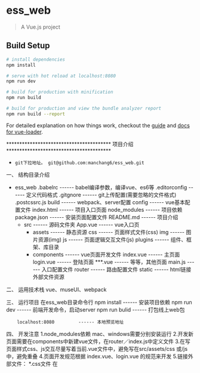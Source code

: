 # ess_web

> A Vue.js project

## Build Setup

``` bash
# install dependencies
npm install

# serve with hot reload at localhost:8080
npm run dev

# build for production with minification
npm run build

# build for production and view the bundle analyzer report
npm run build --report
```

For detailed explanation on how things work, checkout the [guide](http://vuejs-templates.github.io/webpack/) and [docs for vue-loader](http://vuejs.github.io/vue-loader).



****************************************  项目介绍  ****************************************


*     git下拉地址。 git@github.com:manchang6/ess_web.git
	  
	
一、  结构目录介绍
- ess_web
	.babelrc                ------ babel编译参数，编译vue、es6等
	.editorconfig           ------ 定义代码格式
	.gitgnore               ------ git上传配置(需要忽略的文件格式)
	.postcssrc.js
	build                   ------ webpack、server配置
	config                  ------ vue基本配置文件
	index.html              ------ 项目入口页面
	node_modules            ------ 项目依赖
	package.json            ------ 安装页面配置文件
	README.md               ------ 项目介绍
	- src                   ------ 源码文件夹
		App.vue             ------ vue入口页
		- assets            ------ 静态资源
			css             ------ 页面样式文件(css)
			img             ------ 图片资源(img)
			js              ------ 页面逻辑交互文件(js)
			plugins         ------ 组件、框架、库目录
		- components        ------ vue页面开发文件
			index.vue       ------ 主页面
			login.vue       ------ 登陆页面
			***.vue         ------ 等等，其他页面
		main.js             ------ 入口配置文件
		router              ------ 路由配置文件
	static                  ------ html链接外部文件资源


二、  运用技术栈
	vue、museUI、webpack

三、  运行项目
	在ess_web目录命令行
		npm install            ------ 安装项目依赖
		npm run dev            ------ 前端开发命令，启动server
		npm run bulid          ------ 打包线上web包

		localhost:8080         ------ 本地预览地址

四、  开发注意
	1.node_modules依赖 mac、windows需要分别安装运行
	2.开发新页面需要在components中新建vue文件，在router／index.js中定义文件
	3.在写页面样式css、js交互尽量写着当前.vue文件中，避免写在src/assets/css 或/js中，避免重叠
	4.页面开发规范根据 index.vue、login.vue 的规范来开发
	5.链接外部文件：
		*.css文件    在 <style> 中用 @import ''
		*.js文件     在 <script> 中用 require('')
		*.vue文件    在 <script> 中用 import NAME from ''
		其他文件      也可以 <script> 中 import NAME from ''
	6.不需要上传node_modules到git上
	7.页面之间传递数据需要和相对页面的负责人沟通

五、  需求
	1.每个页面都要实现模块化开发
	2.前台后台实现分离
	3.主要兼容   safari、firfox、chrome、ie10+ 
	4.不要轻易改写公共文件，如必须需要改写需提前提出
	5.编写公共组件 (如：图片懒加载、图片轮播)需要在最后return或者export
	6.数据目前在本地写死，等接口出了之后在换


六、 其他
	还有不清楚的可以直接联系   王满昌(kevin)
	手机/微信：15010530879
	 QQ：1771229602



